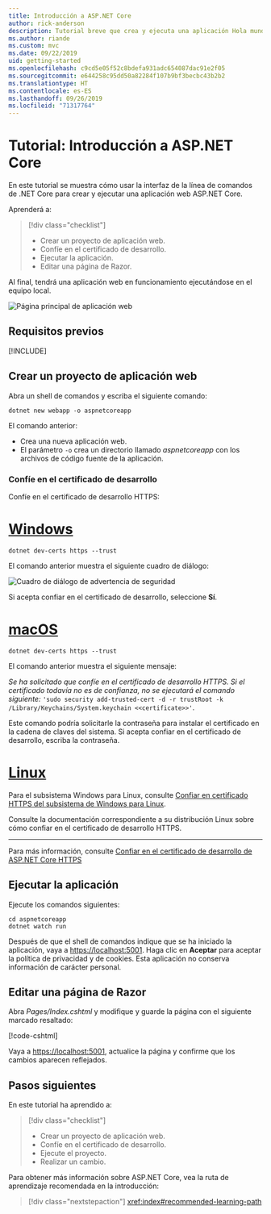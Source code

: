 ```yaml
---
title: Introducción a ASP.NET Core
author: rick-anderson
description: Tutorial breve que crea y ejecuta una aplicación Hola mundo básica mediante ASP.NET Core.
ms.author: riande
ms.custom: mvc
ms.date: 09/22/2019
uid: getting-started
ms.openlocfilehash: c9cd5e05f52c8bdefa931adc654087dac91e2f05
ms.sourcegitcommit: e644258c95dd50a82284f107b9bf3becbc43b2b2
ms.translationtype: HT
ms.contentlocale: es-ES
ms.lasthandoff: 09/26/2019
ms.locfileid: "71317764"
---
```

# <a name="tutorial-get-started-with-aspnet-core"></a>Tutorial: Introducción a ASP.NET Core

En este tutorial se muestra cómo usar la interfaz de la línea de comandos de .NET Core para crear y ejecutar una aplicación web ASP.NET Core.

Aprenderá a:

> [!div class="checklist"]
> * Crear un proyecto de aplicación web.
> * Confíe en el certificado de desarrollo.
> * Ejecutar la aplicación.
> * Editar una página de Razor.

Al final, tendrá una aplicación web en funcionamiento ejecutándose en el equipo local.

![Página principal de aplicación web](_static/home-page.png)

## <a name="prerequisites"></a>Requisitos previos

[!INCLUDE[](~/includes/3.0-SDK.md)]

## <a name="create-a-web-app-project"></a>Crear un proyecto de aplicación web

Abra un shell de comandos y escriba el siguiente comando:

```dotnetcli
dotnet new webapp -o aspnetcoreapp
```

El comando anterior:

* Crea una nueva aplicación web.  
* El parámetro `-o` crea un directorio llamado *aspnetcoreapp* con los archivos de código fuente de la aplicación.

### <a name="trust-the-development-certificate"></a>Confíe en el certificado de desarrollo

Confíe en el certificado de desarrollo HTTPS:

# <a name="windowstabwindows"></a>[Windows](#tab/windows)

```dotnetcli
dotnet dev-certs https --trust
```

El comando anterior muestra el siguiente cuadro de diálogo:

![Cuadro de diálogo de advertencia de seguridad](~/getting-started/_static/cert.png)

Si acepta confiar en el certificado de desarrollo, seleccione **Sí**.

# <a name="macostabmacos"></a>[macOS](#tab/macos)

```dotnetcli
dotnet dev-certs https --trust
```

El comando anterior muestra el siguiente mensaje:

*Se ha solicitado que confíe en el certificado de desarrollo HTTPS. Si el certificado todavía no es de confianza, no se ejecutará el comando siguiente:* `'sudo security add-trusted-cert -d -r trustRoot -k /Library/Keychains/System.keychain <<certificate>>'`.

Este comando podría solicitarle la contraseña para instalar el certificado en la cadena de claves del sistema. Si acepta confiar en el certificado de desarrollo, escriba la contraseña.

# <a name="linuxtablinux"></a>[Linux](#tab/linux)

Para el subsistema Windows para Linux, consulte [Confiar en certificado HTTPS del subsistema de Windows para Linux](xref:security/enforcing-ssl#wsl).

Consulte la documentación correspondiente a su distribución Linux sobre cómo confiar en el certificado de desarrollo HTTPS.

---

Para más información, consulte [Confiar en el certificado de desarrollo de ASP.NET Core HTTPS ](xref:security/enforcing-ssl#trust-the-aspnet-core-https-development-certificate-on-windows-and-macos)

## <a name="run-the-app"></a>Ejecutar la aplicación

Ejecute los comandos siguientes:

```dotnetcli
cd aspnetcoreapp
dotnet watch run
```

Después de que el shell de comandos indique que se ha iniciado la aplicación, vaya a [https://localhost:5001](https://localhost:5001). Haga clic en **Aceptar** para aceptar la política de privacidad y de cookies. Esta aplicación no conserva información de carácter personal.

## <a name="edit-a-razor-page"></a>Editar una página de Razor

Abra *Pages/Index.cshtml* y modifique y guarde la página con el siguiente marcado resaltado:

[!code-cshtml[](sample/index.cshtml?highlight=9)]

Vaya a [https://localhost:5001](https://localhost:5001), actualice la página y confirme que los cambios aparecen reflejados.

## <a name="next-steps"></a>Pasos siguientes

En este tutorial ha aprendido a:

> [!div class="checklist"]
> * Crear un proyecto de aplicación web.
> * Confíe en el certificado de desarrollo.
> * Ejecute el proyecto.
> * Realizar un cambio.

Para obtener más información sobre ASP.NET Core, vea la ruta de aprendizaje recomendada en la introducción:

> [!div class="nextstepaction"]
> <xref:index#recommended-learning-path>
